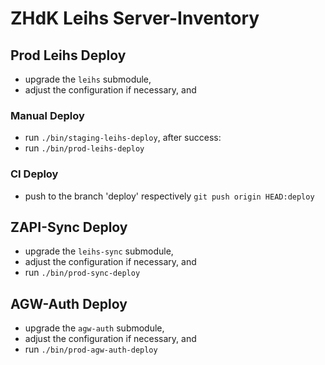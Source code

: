 ZHdK Leihs Server-Inventory
===========================


Prod Leihs Deploy
-----------------
* upgrade the `leihs` submodule,
* adjust the configuration if necessary, and


### Manual Deploy

* run `./bin/staging-leihs-deploy`, after success:
* run `./bin/prod-leihs-deploy`

### CI Deploy

* push to the branch 'deploy' respectively `git push origin HEAD:deploy`



ZAPI-Sync Deploy
----------------

* upgrade the `leihs-sync` submodule,
* adjust the configuration if necessary, and
* run `./bin/prod-sync-deploy`

AGW-Auth Deploy
---------------

* upgrade the `agw-auth` submodule,
* adjust the configuration if necessary, and
* run `./bin/prod-agw-auth-deploy`


